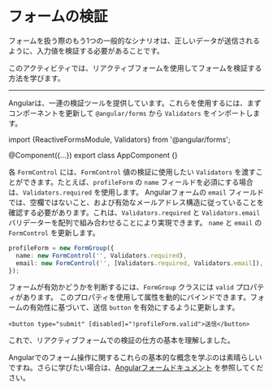 # フォームの検証

フォームを扱う際のもう1つの一般的なシナリオは、正しいデータが送信されるように、入力値を検証する必要があることです。

このアクティビティでは、リアクティブフォームを使用してフォームを検証する方法を学びます。

<hr>

<docs-workflow>

<docs-step title="バリデーターのインポート">

Angularは、一連の検証ツールを提供しています。これらを使用するには、まずコンポーネントを更新して `@angular/forms` から `Validators` をインポートします。

<docs-code language="ts" highlight="[1]">
import {ReactiveFormsModule, Validators} from '@angular/forms';

@Component({...})
export class AppComponent {}
</docs-code>

</docs-step>

<docs-step title="フォームへの検証の追加">

各 `FormControl` には、`FormControl` 値の検証に使用したい `Validators` を渡すことができます。たとえば、`profileForm` の `name` フィールドを必須にする場合は、`Validators.required` を使用します。
Angularフォームの `email` フィールドでは、空欄ではないこと、および有効なメールアドレス構造に従っていることを確認する必要があります。これは、`Validators.required` と `Validators.email` バリデーターを配列で組み合わせることにより実現できます。
`name` と `email` の `FormControl` を更新します。

```ts
profileForm = new FormGroup({
  name: new FormControl('', Validators.required),
  email: new FormControl('', [Validators.required, Validators.email]),
});
```

</docs-step>

<docs-step title="テンプレートでのフォーム検証の確認">

フォームが有効かどうかを判断するには、`FormGroup` クラスには `valid` プロパティがあります。
このプロパティを使用して属性を動的にバインドできます。フォームの有効性に基づいて、送信 `button` を有効にするように更新します。

```angular-html
<button type="submit" [disabled]="!profileForm.valid">送信</button>
```

</docs-step>

</docs-workflow>

これで、リアクティブフォームでの検証の仕方の基本を理解しました。

Angularでのフォーム操作に関するこれらの基本的な概念を学ぶのは素晴らしいですね。さらに学びたい場合は、[Angularフォームドキュメント](guide/forms/form-validation) を参照してください。
